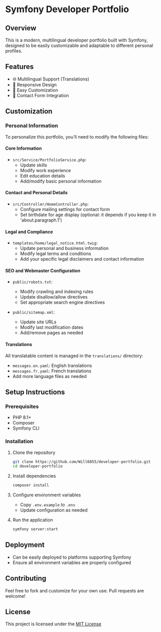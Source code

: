 # Symfony Developer Portfolio

## Overview
This is a modern, multilingual developer portfolio built with Symfony, designed to be easily customizable and adaptable to different personal profiles.

## Features
- 🌐 Multilingual Support (Translations)
- 📱 Responsive Design
- 🚀 Easy Customization
- 📧 Contact Form Integration

## Customization

### Personal Information
To personalize this portfolio, you'll need to modify the following files:

#### Core Information
- `src/Service/PortfolioService.php`: 
  - Update skills
  - Modify work experience
  - Edit education details
  - Add/modify basic personal information

#### Contact and Personal Details
- `src/Controller/HomeController.php`:
  - Configure mailing settings for contact form
  - Set birthdate for age display (optional: it depends if you keep it in 'about.paragraph.1')

#### Legal and Compliance
- `templates/home/legal_notice.html.twig`:
  - Update personal and business information
  - Modify legal terms and conditions
  - Add your specific legal disclaimers and contact information

#### SEO and Webmaster Configuration
- `public/robots.txt`: 
  - Modify crawling and indexing rules
  - Update disallow/allow directives
  - Set appropriate search engine directives

- `public/sitemap.xml`:
  - Update site URLs
  - Modify last modification dates
  - Add/remove pages as needed

#### Translations
All translatable content is managed in the `translations/` directory:
- `messages.en.yaml`: English translations
- `messages.fr.yaml`: French translations
- Add more language files as needed

## Setup Instructions

### Prerequisites
- PHP 8.1+
- Composer
- Symfony CLI

### Installation
1. Clone the repository
   ```bash
   git clone https://github.com/Will6855/developer-portfolio.git
   cd developer-portfolio
   ```

2. Install dependencies
   ```bash
   composer install
   ```

3. Configure environment variables
   - Copy `.env.example` to `.env`
   - Update configuration as needed

4. Run the application
   ```bash
   symfony server:start
   ```

## Deployment
- Can be easily deployed to platforms supporting Symfony
- Ensure all environment variables are properly configured

## Contributing
Feel free to fork and customize for your own use. Pull requests are welcome!

## License
This project is licensed under the [MIT License](LICENSE)
